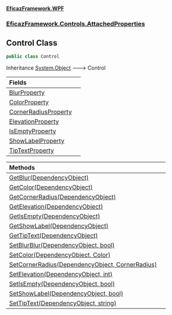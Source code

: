 #### [EficazFramework.WPF](EficazFrameworkWPF.md 'EficazFramework WPF')
### [EficazFramework.Controls.AttachedProperties](EficazFrameworkWPF.md#EficazFramework.Controls.AttachedProperties 'EficazFramework.Controls.AttachedProperties')

## Control Class

```csharp
public class Control
```

Inheritance [System.Object](https://docs.microsoft.com/en-us/dotnet/api/System.Object 'System.Object') &#129106; Control

| Fields | |
| :--- | :--- |
| [BlurProperty](EficazFramework.Controls.AttachedProperties/Control/BlurProperty.md 'EficazFramework.Controls.AttachedProperties.Control.BlurProperty') | |
| [ColorProperty](EficazFramework.Controls.AttachedProperties/Control/ColorProperty.md 'EficazFramework.Controls.AttachedProperties.Control.ColorProperty') | |
| [CornerRadiusProperty](EficazFramework.Controls.AttachedProperties/Control/CornerRadiusProperty.md 'EficazFramework.Controls.AttachedProperties.Control.CornerRadiusProperty') | |
| [ElevationProperty](EficazFramework.Controls.AttachedProperties/Control/ElevationProperty.md 'EficazFramework.Controls.AttachedProperties.Control.ElevationProperty') | |
| [IsEmptyProperty](EficazFramework.Controls.AttachedProperties/Control/IsEmptyProperty.md 'EficazFramework.Controls.AttachedProperties.Control.IsEmptyProperty') | |
| [ShowLabelProperty](EficazFramework.Controls.AttachedProperties/Control/ShowLabelProperty.md 'EficazFramework.Controls.AttachedProperties.Control.ShowLabelProperty') | |
| [TipTextProperty](EficazFramework.Controls.AttachedProperties/Control/TipTextProperty.md 'EficazFramework.Controls.AttachedProperties.Control.TipTextProperty') | |

| Methods | |
| :--- | :--- |
| [GetBlur(DependencyObject)](EficazFramework.Controls.AttachedProperties/Control/GetBlur(DependencyObject).md 'EficazFramework.Controls.AttachedProperties.Control.GetBlur(System.Windows.DependencyObject)') | |
| [GetColor(DependencyObject)](EficazFramework.Controls.AttachedProperties/Control/GetColor(DependencyObject).md 'EficazFramework.Controls.AttachedProperties.Control.GetColor(System.Windows.DependencyObject)') | |
| [GetCornerRadius(DependencyObject)](EficazFramework.Controls.AttachedProperties/Control/GetCornerRadius(DependencyObject).md 'EficazFramework.Controls.AttachedProperties.Control.GetCornerRadius(System.Windows.DependencyObject)') | |
| [GetElevation(DependencyObject)](EficazFramework.Controls.AttachedProperties/Control/GetElevation(DependencyObject).md 'EficazFramework.Controls.AttachedProperties.Control.GetElevation(System.Windows.DependencyObject)') | |
| [GetIsEmpty(DependencyObject)](EficazFramework.Controls.AttachedProperties/Control/GetIsEmpty(DependencyObject).md 'EficazFramework.Controls.AttachedProperties.Control.GetIsEmpty(System.Windows.DependencyObject)') | |
| [GetShowLabel(DependencyObject)](EficazFramework.Controls.AttachedProperties/Control/GetShowLabel(DependencyObject).md 'EficazFramework.Controls.AttachedProperties.Control.GetShowLabel(System.Windows.DependencyObject)') | |
| [GetTipText(DependencyObject)](EficazFramework.Controls.AttachedProperties/Control/GetTipText(DependencyObject).md 'EficazFramework.Controls.AttachedProperties.Control.GetTipText(System.Windows.DependencyObject)') | |
| [SetBlurBlur(DependencyObject, bool)](EficazFramework.Controls.AttachedProperties/Control/SetBlurBlur(DependencyObject,bool).md 'EficazFramework.Controls.AttachedProperties.Control.SetBlurBlur(System.Windows.DependencyObject, bool)') | |
| [SetColor(DependencyObject, Color)](EficazFramework.Controls.AttachedProperties/Control/SetColor(DependencyObject,Color).md 'EficazFramework.Controls.AttachedProperties.Control.SetColor(System.Windows.DependencyObject, EficazFramework.Controls.AttachedProperties.Color)') | |
| [SetCornerRadius(DependencyObject, CornerRadius)](EficazFramework.Controls.AttachedProperties/Control/SetCornerRadius(DependencyObject,CornerRadius).md 'EficazFramework.Controls.AttachedProperties.Control.SetCornerRadius(System.Windows.DependencyObject, System.Windows.CornerRadius)') | |
| [SetElevation(DependencyObject, int)](EficazFramework.Controls.AttachedProperties/Control/SetElevation(DependencyObject,int).md 'EficazFramework.Controls.AttachedProperties.Control.SetElevation(System.Windows.DependencyObject, int)') | |
| [SetIsEmpty(DependencyObject, bool)](EficazFramework.Controls.AttachedProperties/Control/SetIsEmpty(DependencyObject,bool).md 'EficazFramework.Controls.AttachedProperties.Control.SetIsEmpty(System.Windows.DependencyObject, bool)') | |
| [SetShowLabel(DependencyObject, bool)](EficazFramework.Controls.AttachedProperties/Control/SetShowLabel(DependencyObject,bool).md 'EficazFramework.Controls.AttachedProperties.Control.SetShowLabel(System.Windows.DependencyObject, bool)') | |
| [SetTipText(DependencyObject, string)](EficazFramework.Controls.AttachedProperties/Control/SetTipText(DependencyObject,string).md 'EficazFramework.Controls.AttachedProperties.Control.SetTipText(System.Windows.DependencyObject, string)') | |
